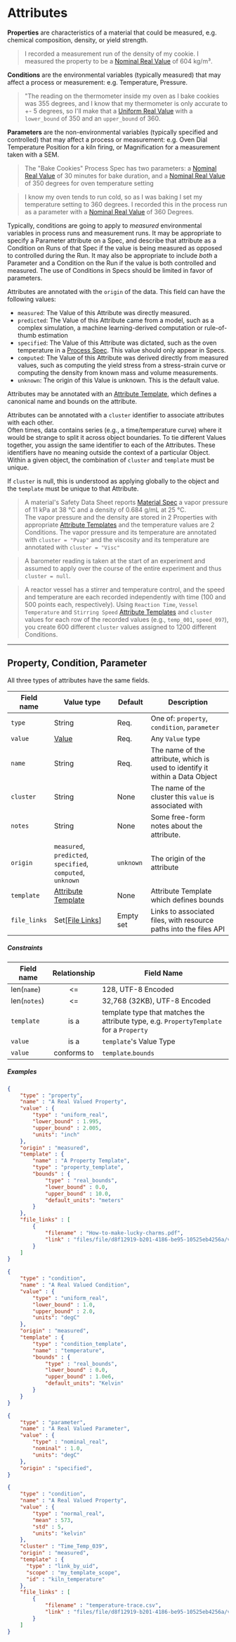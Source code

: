 # Attributes

**Properties** are characteristics of a material that could be measured, e.g. chemical composition, density, or yield strength.

> I recorded a measurement run of the density of my cookie.
I measured the property to be a [Nominal Real Value](../value-types/#nominal-real-value) of 604 kg/m³.

**Conditions** are the environmental variables (typically measured) that may affect a process or measurement: e.g. Temperature, Pressure.
>  "The reading on the thermometer inside my oven as I bake cookies was 355 degrees, and I know that my thermometer is only accurate to +- 5 degrees, so I'll make that a [Uniform Real Value](../value-types/#uniform-real-value) with a `lower_bound` of 350 and an `upper_bound` of 360.

**Parameters** are the non-environmental variables (typically specified and controlled) that may affect a process or measurement: e.g. Oven Dial Temperature Position for a kiln firing, or Magnification for a measurement taken with a SEM.
>  The "Bake Cookies" Process Spec has two parameters: a [Nominal Real Value](../value-types/#nominal-real-value) of 30 minutes for bake duration, and a [Nominal Real Value](../value-types/#nominal-real-value) of 350 degrees for oven temperature setting

> I know my oven tends to run cold, so as I was baking I set my temperature setting to 360 degrees.
I recorded this in the process run as a parameter with a [Nominal Real Value](../value-types/#nominal-real-value) of 360 Degrees.

Typically, conditions are going to apply to _measured_ environmental variables in process runs and measurement runs.
It may be appropriate to specify a Parameter attribute on a Spec, and describe that attribute as a Condition on Runs of that Spec if the value is being measured as opposed to controlled during the Run.
It may also be appropriate to include _both_ a Parameter and a Condition on the Run if the value is both controlled and measured.
The use of Conditions in Specs should be limited in favor of parameters.

Attributes are annotated with the `origin` of the data.  This field can have the following values:

- `measured`: The Value of this Attribute was directly measured.
- `predicted`: The Value of this Attribute came from a model, such as a complex simulation, a machine learning-derived computation or rule-of-thumb estimation
- `specified`: The Value of this Attribute was dictated, such as the oven temperature in a [Process Spec](../objects#process-spec).  This value should only appear in Specs.
- `computed`: The Value of this Attribute was derived directly from measured values, such as computing the yield stress from a stress-strain curve or computing the density from known mass and volume measurements.
- `unknown`: The origin of this Value is unknown.  This is the default value.

Attributes may be annotated with an [Attribute Template](../attribute-templates), which defines a canonical name and bounds on the attribute.

Attributes can be annotated with a `cluster` identifier to associate attributes with each other.  
Often times, data contains series (e.g., a time/temperature curve) where it would be strange to split it across object boundaries.
To tie different Values together, you assign the same identifier to each of the Attributes.
These identifiers have no meaning outside the context of a particular Object.  
Within a given object, the combination of `cluster` and `template` must be unique.

If `cluster` is null, this is understood as applying globally to the object and the `template` must be unique to that Attribute.

> A material's Safety Data Sheet reports [Material Spec](../objects#material-spec) a vapor pressure of 11 kPa at 38 °C and a density of 0.684 g/mL at 25 °C.  
The vapor pressure and the density are stored in 2 Properties with appropriate [Attribute Templates](../attribute-templates) and the temperature values are 2 Conditions.
The vapor pressure and its temperature are annotated with `cluster = "Pvap"` and the viscosity and its temperature are annotated with `cluster = "Visc"`

> A barometer reading is taken at the start of an experiment and assumed to apply over the course of the entire experiment and thus `cluster = null`.

> A reactor vessel has a stirrer and temperature control, and the speed and temperature are each recorded independently with time (100 and 500 points each, respectively).
> Using `Reaction Time`, `Vessel Temperature` and `Stirring Speed` [Attribute Templates](../attribute-templates) and `cluster` values for each row of the recorded values (e.g., `temp_001`, `speed_097`), you create 600 different `cluster` values assigned to 1200 different Conditions.

---

## Property, Condition, Parameter

All three types of attributes have the same fields.

Field name   | Value type | Default | Description
-------------|------------|---------|-------------
`type`       | String     | Req.    | One of: `property`, `condition`, `parameter`
`value`      | [Value](../value-types) | Req. | Any `Value` type
`name`       | String     | Req. | The name of the attribute, which is used to identify it within a Data Object
`cluster`    | String     | None | The name of the cluster this `value` is associated with
`notes`      | String     | None | Some free-form notes about the attribute.
`origin`     | `measured`, `predicted`, `specified`, `computed`, `unknown` | `unknown` | The origin of the attribute
`template`   | [Attribute Template](../attribute-templates) | None | Attribute Template which defines bounds
`file_links` | Set[\[File Links](../file-links)] | Empty set | Links to associated files, with resource paths into the files API

##### Constraints

Field name    | Relationship | Field Name
--------------|:------------:|------------
len(`name`)   | <=           | 128, UTF-8 Encoded
len(`notes`)  | <=           | 32,768 (32KB), UTF-8 Encoded
`template`    | is a         | template type that matches the attribute type, e.g. `PropertyTemplate` for a `Property`
`value`       | is a         | `template`'s Value Type
`value`       | conforms to  | `template`.`bounds`

##### Examples

```json
{
    "type" : "property",
    "name" : "A Real Valued Property",
    "value" : {
        "type" : "uniform_real",
        "lower_bound" : 1.995,
        "upper_bound" : 2.005,
        "units": "inch"
    },
    "origin" : "measured",
    "template" : {
        "name" : "A Property Template",
        "type" : "property_template",
        "bounds" : {
            "type" : "real_bounds",
            "lower_bound" : 0.0,
            "upper_bound" : 10.0,
            "default_units": "meters"
        }
    },
    "file_links" : [
        {
            "filename" : "How-to-make-lucky-charms.pdf",
            "link" : "files/file/d8f12919-b201-4186-be95-10525eb4256a/version/2"
        }
    ]
}
```

```json
{
    "type" : "condition",
    "name" : "A Real Valued Condition",
    "value" : {
        "type" : "uniform_real",
        "lower_bound" : 1.0,
        "upper_bound" : 2.0,
        "units": "degC"
    },
    "origin" : "measured",
    "template" : {
        "type" : "condition_template",
        "name" : "temperature",
        "bounds" : {
            "type" : "real_bounds",
            "lower_bound" : 0.0,
            "upper_bound" : 1.0e6,
            "default_units": "Kelvin"
        }
    }
}
```

```json
{
    "type" : "parameter",
    "name" : "A Real Valued Parameter",
    "value" : {
        "type" : "nominal_real",
        "nominal" : 1.0,
        "units": "degC"
    },
    "origin" : "specified",
}
```

```json
{
    "type" : "condition",
    "name" : "A Real Valued Property",
    "value" : {
        "type" : "normal_real",
        "mean" : 573,
        "std" : 5,
        "units": "kelvin"
    },
    "cluster" : "Time_Temp_039",
    "origin" : "measured",
    "template" : {
      "type" : "link_by_uid",
      "scope" : "my_template_scope",
      "id" : "kiln_temperature"
    },
    "file_links" : [
        {
            "filename" : "temperature-trace.csv",
            "link" : "files/file/d8f12919-b201-4186-be95-10525eb4256a/version/2"
        }
    ]
}
```
